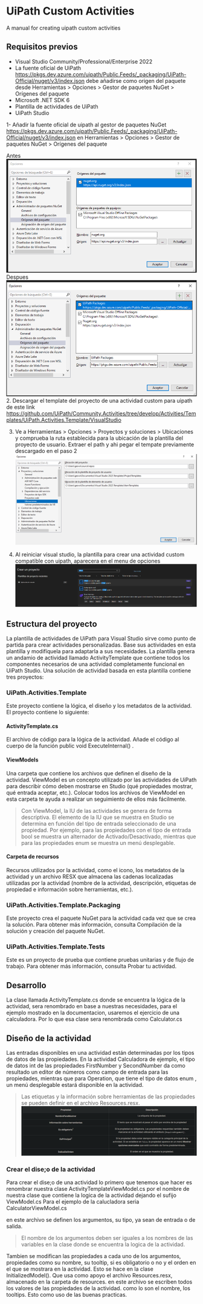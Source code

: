 # UiPath Custom Activities
A manual for creating uipath custom activities


## Requisitos previos
- Visual Studio Community/Professional/Enterprise 2022
- La fuente oficial de UiPath https://pkgs.dev.azure.com/uipath/Public.Feeds/_packaging/UiPath-Official/nuget/v3/index.json debe añadirse como origen del paquete desde Herramientas > Opciones > Gestor de paquetes NuGet > Orígenes del paquete
- Microsoft .NET SDK 6
- Plantilla de actividades de UiPath
- UiPath Studio


1- Añadir la fuente oficial de uipath al gestor de paquetes NuGet
https://pkgs.dev.azure.com/uipath/Public.Feeds/_packaging/UiPath-Official/nuget/v3/index.json en Herramientas > Opciones > Gestor de paquetes NuGet > Orígenes del paquete

Antes
![alt text](<Files/Origen antes de agregar al uipath path.png>)
Despues 
![alt text](<Files/Origen despues de agregar al uipath path.png>)
2. Descargar el template del proyecto de una actividad custom para uipath de este link https://github.com/UiPath/Community.Activities/tree/develop/Activities/Templates/UiPath.Activities.Template/VisualStudio


3. Ve a Herramientas > Opciones > Proyectos y soluciones > Ubicaciones y comprueba la ruta establecida para la ubicación de la plantilla del proyecto de usuario.
Extraer el path y ahi pegar el tempate previamente descargado en el paso 2
![alt text](Files/Ubicaciones.png)

4. Al reiniciar visual studio, la plantilla para crear una actividad custom compatible con uipath, aparecera en el menu de opciones 
![alt text](Files/Plantillas.png)



## Estructura del proyecto
La plantilla de actividades de UiPath para Visual Studio sirve como punto de partida para crear actividades personalizadas. Base sus actividades en esta plantilla y modifíquela para adaptarla a sus necesidades. La plantilla genera un andamio de actividad llamado ActivityTemplate que contiene todos los componentes necesarios de una actividad completamente funcional en UiPath Studio.
Una solución de actividad basada en esta plantilla contiene tres proyectos:

### UiPath.Activities.Template
Este proyecto contiene la lógica, el diseño y los metadatos de la actividad. 
El proyecto contiene lo siguiente:

#### ActivityTemplate.cs
El archivo de código para la lógica de la actividad. Añade el código al cuerpo de la función public void ExecuteInternal() .
#### ViewModels
Una carpeta que contiene los archivos que definen el diseño de la actividad. ViewModel es un concepto utilizado por las actividades de UiPath para describir cómo deben mostrarse en Studio (qué propiedades mostrar, qué entrada aceptar, etc.). Colocar todos los archivos de ViewModel en esta carpeta te ayuda a realizar un seguimiento de ellos más fácilmente.

> Con ViewModel, la IU de las actividades se genera de forma descriptiva. El elemento de la IU que se muestra en Studio se determina en función del tipo de entrada seleccionado de una propiedad. Por ejemplo, para las propiedades con el tipo de entrada bool se muestra un alternador de Activado/Desactivado, mientras que para las propiedades enum se muestra un menú desplegable.


#### Carpeta de recursos
Recursos utilizados por la actividad, como el icono, los metadatos de la actividad y un archivo RESX que almacena las cadenas localizadas utilizadas por la actividad (nombre de la actividad, descripción, etiquetas de propiedad e información sobre herramientas, etc.).

### UiPath.Activities.Template.Packaging 
Este proyecto crea el paquete NuGet para la actividad cada vez que se crea la solución. Para obtener más información, consulta Compilación de la solución y creación del paquete NuGet.

### UiPath.Activities.Template.Tests 
Este es un proyecto de prueba que contiene pruebas unitarias y de flujo de trabajo. Para obtener más información, consulta Probar tu actividad.



## Desarrollo
La clase llamada ActivityTemplate.cs donde se  encuentra la lógica de la actividad, sera renombrado en base a nuestras necesidades, para el ejemplo mostrado en la documentacion, usaremos el ejercicio de una calculadora. 
Por lo que esa clase sera renombrada como Calculator.cs


## Diseño de la actividad
Las entradas disponibles en una actividad están determinadas por los tipos de datos de las propiedades. En la actividad Calculadora de ejemplo, el tipo de datos int de las propiedades FirstNumber y SecondNumber da como resultado un editor de números como campo de entrada para las propiedades, mientras que para Operation, que tiene el tipo de datos enum , un menú desplegable estará disponible en la actividad.

> Las etiquetas y la información sobre herramientas de las propiedades se pueden definir en el archivo Resources.resx.
![alt text](Files/Propiedades.png)

### Crear el dise;o de la actividad
Para crear el dise;o de una actividad lo primero que tenemos que hacer es renombrar nuestra clase ActivityTemplateViewModel.cs por el nombre de nuestra clase que contiene la logica de la actividad dejando el sufijo ViewModel.cs
Para el ejemplo de la calucladora seria CalculatorViewModel.cs

en este archivo se definen los argumentos, su tipo, ya sean de entrada o de salida.
>El nombre de los argumentos deben ser iguales a los nombres de las variables en la clase donde se encuentra la logica de la actividad.

Tambien se modifican las propiedades a cada uno de los argumentos, propiedades como su nombre, su tooltip, si es obligatorio o no y el orden en el que se mostrara en la actividad.
Esto se hace en la clase InitializedModel().
Que usa como apoyo el archivo Resources.resx, almacenado en la carpeta de resources. en este archivo se escriben todos los valores  de las propiedades de la actividad.
como lo son el nombre, los tooltips. Esto como uso de las buenas practicas.




